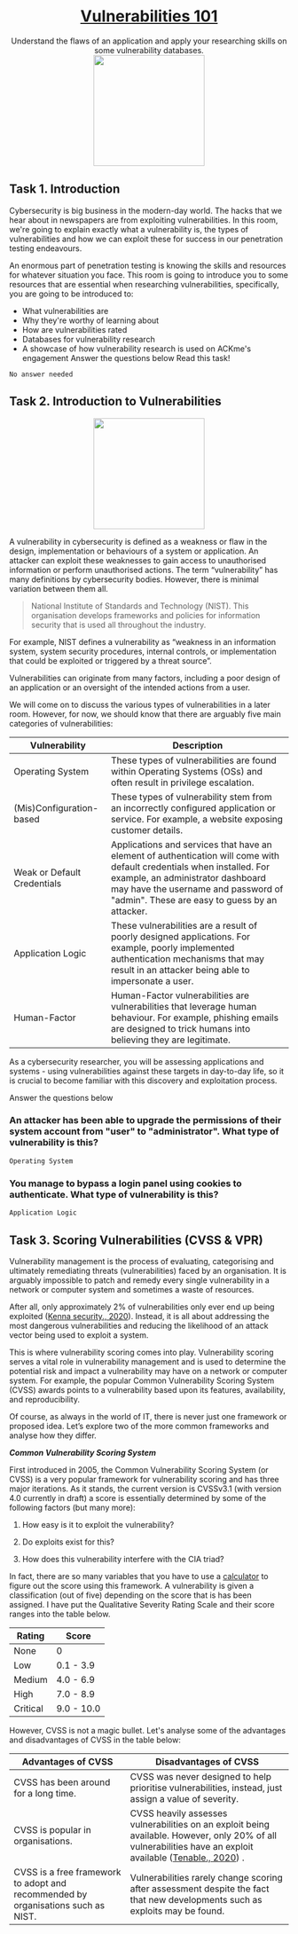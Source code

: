 # <div align='center'>[Vulnerabilities 101](https://tryhackme.com/room/vulnerabilities101)</div>
<div align='center'>Understand the flaws of an application and apply your researching skills on some vulnerability databases.</div>
<div align='center'>
  <img src='https://github.com/user-attachments/assets/e664ade5-b34e-4a56-9f8c-bde133eadb69' height='200'/>
</div>

## Task 1. Introduction
Cybersecurity is big business in the modern-day world. The hacks that we hear about in newspapers are from exploiting vulnerabilities. In this room, we're going to explain exactly what a vulnerability is, the types of vulnerabilities and how we can exploit these for success in our penetration testing endeavours.

An enormous part of penetration testing is knowing the skills and resources for whatever situation you face. This room is going to introduce you to some resources that are essential when researching vulnerabilities, specifically, you are going to be introduced to:

* What vulnerabilities are
* Why they're worthy of learning about
* How are vulnerabilities rated
* Databases for vulnerability research
* A showcase of how vulnerability research is used on ACKme's engagement
Answer the questions below
Read this task!
```
No answer needed
```
## Task 2. Introduction to Vulnerabilities

<div align='center'>
  <img src='https://github.com/user-attachments/assets/7b4f5dbf-beb5-4531-8f83-1e5c4a46b762' height='200'/>
</div>

A vulnerability in cybersecurity is defined as a weakness or flaw in the design, implementation or behaviours of a system or application. An attacker can exploit these weaknesses to gain access to unauthorised information or perform unauthorised actions. The term “vulnerability” has many definitions by cybersecurity bodies. However, there is minimal variation between them all.

> National Institute of Standards and Technology (NIST). This organisation develops frameworks and policies for information security that is used all throughout the industry.

For example, NIST defines a vulnerability as “weakness in an information system, system security procedures, internal controls, or implementation that could be exploited or triggered by a threat source”.

Vulnerabilities can originate from many factors, including a poor design of an application or an oversight of the intended actions from a user.

We will come on to discuss the various types of vulnerabilities in a later room. However, for now, we should know that there are arguably five main categories of vulnerabilities:

|Vulnerability|Description|
|--|--|
|Operating System|These types of vulnerabilities are found within Operating Systems (OSs) and often result in privilege escalation.|
|(Mis)Configuration-based|These types of vulnerability stem from an incorrectly configured application or service. For example, a website exposing customer details.|
|Weak or Default Credentials|Applications and services that have an element of authentication will come with default credentials when installed. For example, an administrator dashboard may have the username and password of "admin". These are easy to guess by an attacker.|
|Application Logic|These vulnerabilities are a result of poorly designed applications. For example, poorly implemented authentication mechanisms that may result in an attacker being able to impersonate a user.|
|Human-Factor|Human-Factor vulnerabilities are vulnerabilities that leverage human behaviour. For example, phishing emails are designed to trick humans into believing they are legitimate.|

As a cybersecurity researcher, you will be assessing applications and systems - using vulnerabilities against these targets in day-to-day life, so it is crucial to become familiar with this discovery and exploitation process.

Answer the questions below

### An attacker has been able to upgrade the permissions of their system account from "user" to "administrator". What type of vulnerability is this?
```
Operating System
```
### You manage to bypass a login panel using cookies to authenticate. What type of vulnerability is this?
```
Application Logic
```
## Task 3. Scoring Vulnerabilities (CVSS & VPR)


Vulnerability management is the process of evaluating, categorising and ultimately remediating threats (vulnerabilities) faced by an organisation.
It is arguably impossible to patch and remedy every single vulnerability in a network or computer system and sometimes a waste of resources.

After all, only approximately 2% of vulnerabilities only ever end up being exploited ([Kenna security., 2020](https://www.kennasecurity.com/resources/prioritization-to-prediction-report/)). Instead, it is all about addressing the most dangerous vulnerabilities and reducing the likelihood of an attack vector being used to exploit a system.

This is where vulnerability scoring comes into play. Vulnerability scoring serves a vital role in vulnerability management and is used to determine the potential risk and impact a vulnerability may have on a network or computer system. For example, the popular Common Vulnerability Scoring System (CVSS) awards points to a vulnerability based upon its features, availability, and reproducibility.

Of course, as always in the world of IT, there is never just one framework or proposed idea. Let’s explore two of the more common frameworks and analyse how they differ.


**_Common Vulnerability Scoring System_**

First introduced in 2005, the Common Vulnerability Scoring System (or CVSS) is a very popular framework for vulnerability scoring and has three major iterations. As it stands, the current version is CVSSv3.1 (with version 4.0 currently in draft) a score is essentially determined by some of the following factors (but many more):

  1. How easy is it to exploit the vulnerability?

  2. Do exploits exist for this?

  3. How does this vulnerability interfere with the CIA triad?
     
In fact, there are so many variables that you have to use a [calculator](https://nvd.nist.gov/vuln-metrics/cvss/v3-calculator) to figure out the score using this framework. A vulnerability is given a classification (out of five) depending on the score that is has been assigned. I have put the Qualitative Severity Rating Scale and their score ranges into the table below. 

| Rating | Score |
|--|--|
|None| 0 |
|Low	| 0.1 - 3.9|
|Medium	| 4.0 - 6.9|
|High	| 7.0 - 8.9|
|Critical |	9.0 - 10.0|

However, CVSS is not a magic bullet. Let's analyse some of the advantages and disadvantages of CVSS in the table below:

Advantages of CVSS | Disadvantages of CVSS |
|--|--|
|CVSS has been around for a long time.	| CVSS was never designed to help prioritise vulnerabilities, instead, just assign a value of severity.|
|CVSS is popular in organisations.	| CVSS heavily assesses vulnerabilities on an exploit being available. However, only 20% of all vulnerabilities have an exploit available ([Tenable., 2020](https://www.tenable.com/research)) . | 
|CVSS is a free framework to adopt and recommended by organisations such as NIST.	| Vulnerabilities rarely change scoring after assessment despite the fact that new developments such as exploits may be found. |
